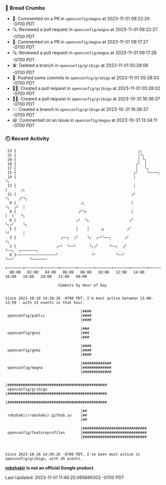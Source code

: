 ### 🍞 Bread Crumbs

 * 💬: Commented on a PR in  `openconfig/magna` at 2023-11-01 09:22:26 -0700 PDT
 * 🔍: Reviewed a pull request in  `openconfig/magna` at 2023-11-01 09:22:27 -0700 PDT
 * 💬: Commented on a PR in  `openconfig/magna` at 2023-11-01 09:17:27 -0700 PDT
 * 🔍: Reviewed a pull request in  `openconfig/magna` at 2023-11-01 09:17:28 -0700 PDT
 * 🗑: Deleted a branch in `openconfig/gribigo` at 2023-11-01 05:28:06 -0700 PDT
 * 🚢: Pushed some commits to `openconfig/gribigo` at 2023-11-01 05:28:03 -0700 PDT
 * ✍🏼: Created a pull request in `openconfig/gribigo` at 2023-11-01 05:28:02 -0700 PDT
 * ✍🏼: Created a pull request in `openconfig/gribigo` at 2023-10-31 16:36:37 -0700 PDT
 * 💥: Created a branch in `openconfig/gribigo` at 2023-10-31 16:36:37 -0700 PDT
 * 😃: Commented on an issue in `openconfig/magna` at 2023-10-31 13:34:11 -0700 PDT

### 🕘 Recent Activity
```
 23 ┼                                                       ╭╮
 21 ┤                                                       │╰╮
 20 ┤                                                       │ ╰╮
 18 ┤                                                      ╭╯  │
 17 ┤                                                      │   ╰╮
 15 ┤                                                     ╭╯    ╰────╮
 14 ┤                                                     │          ╰╮
 12 ┤                                                     │           │      ╭╮
 11 ┤                                                    ╭╯           ╰╮    ╭╯╰╮
  9 ┤                             ╭╮                     │             ╰╮  ╭╯  │
  8 ┤                            ╭╯╰╮                    │              │  │   ╰╮
  6 ┤                           ╭╯  ╰╮                  ╭╯              ╰╮╭╯    ╰╮
  5 ┤                           │    │     ╭╮          ╭╯                ╰╯      │
  3 ┤                    ╭──╮  ╭╯    ╰╮  ╭─╯╰──╮      ╭╯                         ╰╮
  2 ┤                  ╭─╯  ╰──╯      ╰╮╭╯     ╰──╮  ╭╯                           ╰──╮  ╭───────╮
  0 ┼──────────────────╯               ╰╯         ╰──╯                               ╰──╯       ╰───────
    +───────+───────+───────+───────+───────+───────+───────+───────+───────+───────+───────+───────+────
  00:00   02:00   04:00   06:00   08:00   10:00   12:00   14:00   16:00   18:00   20:00   22:00   00:00   

						Commits by Hour of Day


Since 2023-10-20 14:30:26 -0700 PDT, I'm most active between 13:00-13:59 - with 23 events in that hour.

```



```
                                  |####
 openconfig/public                |####
                                  |####

                                  |###
 openconfig/gnoi                  |###
                                  |###

                                  |####
 openconfig/gnmi                  |####
                                  |####

                                  |#############
 openconfig/magna                 |#############
                                  |#############

                                  |#############################################
 openconfig/gribigo               |#############################################
                                  |#############################################

                                  |##
 robshakir/robshakir.github.io    |##
                                  |##

                                  |#############################
 openconfig/featureprofiles       |#############################
                                  |#############################



Since 2023-10-20 14:30:26 -0700 PDT, I've been most active in openconfig/gribigo, with 45 events.

```
**[robshakir](mailto:robjs@google.com) is not an official Google product.**  


Last Updated: 2023-11-01 11:46:20.065889302 -0700 PDT
